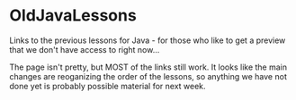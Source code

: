 # OldJavaLessons
Links to the previous lessons for Java - for those who like to get a preview that we don't have access to right now...

The page isn't pretty, but MOST of the links still work. It looks like the main changes are reoganizing the order of the lessons, so anything we have not done yet is probably possible material for next week.
